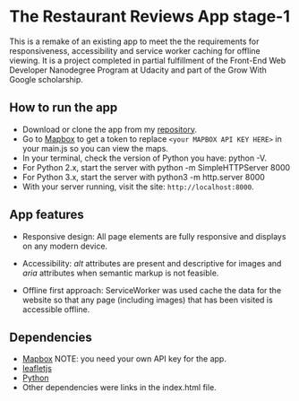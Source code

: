   # The **Restaurant Reviews App** stage-1

This is a remake of an existing app to meet the the requirements for responsiveness, accessibility and service worker caching for offline viewing.
It is a project completed in partial fulfillment of the Front-End Web Developer Nanodegree Program at Udacity and part of the Grow With Google scholarship. 

 ## How to run the app

 * Download or clone the app from my [repository](https://github.com/adonaidigital/Gourmet-Reviews).
 * Go to [Mapbox](https://www.mapbox.com/) to get a token to replace `<your MAPBOX API KEY HERE>` in your main.js so you can view the maps.
 * In your terminal, check the version of Python you have: python -V.
 * For Python 2.x, start the server with python -m SimpleHTTPServer 8000 
 * For Python 3.x, start the server with python3 -m http.server 8000 
 * With your server running, visit the site: `http://localhost:8000`.

 ## App features

 * Responsive design: All page elements are fully responsive and displays on any modern device.
 
 * Accessibility: *alt* attributes are present and descriptive for images and *aria* attributes when semantic markup is not feasible.
 
 * Offline first approach: ServiceWorker was used cache the data for the website so that any page (including images) that has been visited is accessible offline.

  ## Dependencies

 * [Mapbox](https://www.mapbox.com/) NOTE: you need your own API key for the app.
 * [leafletjs](https://leafletjs.com/)
 * [Python](https://www.python.org/)
 * Other dependencies were links in the index.html file. 


